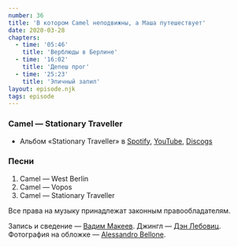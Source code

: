 ```yaml
---
number: 36
title: 'В котором Camel неподвижны, а Маша путешествует'
date: 2020-03-28
chapters:
  - time: '05:46'
    title: 'Верблюды в Берлине'
  - time: '16:02'
    title: 'Депеш прог'
  - time: '25:23'
    title: 'Эпичный запил'
layout: episode.njk
tags: episode
---
```


### Camel — Stationary Traveller

- Альбом «Stationary Traveller» в
  [Spotify](https://open.spotify.com/album/28FvEp3A5gCWrazp1UQXrH),
  [YouTube](https://www.youtube.com/watch?v=psaSKZD_0WI&list=PLFniGp4lTiODYIsimSSLUR7yatFsH_SxU),
  [Discogs](https://www.discogs.com/master/33666)

### Песни

1. Camel — West Berlin
2. Camel — Vopos
3. Camel — Stationary Traveller

Все права на музыку принадлежат законным правообладателям.

Запись и сведение — [Вадим Макеев](https://twitter.com/pepelsbey).
Джингл — [Дэн Лебовиц](https://www.youtube.com/channel/UC38A5qHrlc_Zgua7vL4b96w).
Фотография на обложке — [Alessandro Bellone](https://unsplash.com/photos/exRyBY3MbdI).
